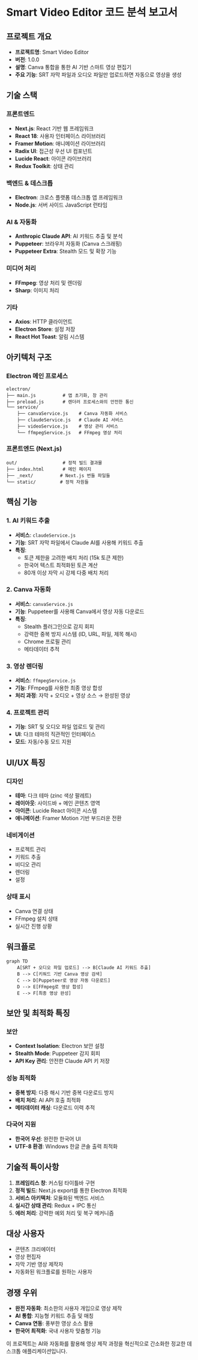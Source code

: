 # Smart Video Editor 코드 분석 보고서

## 프로젝트 개요
- **프로젝트명**: Smart Video Editor
- **버전**: 1.0.0
- **설명**: Canva 통합을 통한 AI 기반 스마트 영상 편집기
- **주요 기능**: SRT 자막 파일과 오디오 파일만 업로드하면 자동으로 영상을 생성

## 기술 스택

### 프론트엔드
- **Next.js**: React 기반 웹 프레임워크
- **React 18**: 사용자 인터페이스 라이브러리
- **Framer Motion**: 애니메이션 라이브러리
- **Radix UI**: 접근성 우선 UI 컴포넌트
- **Lucide React**: 아이콘 라이브러리
- **Redux Toolkit**: 상태 관리

### 백엔드 & 데스크톱
- **Electron**: 크로스 플랫폼 데스크톱 앱 프레임워크
- **Node.js**: 서버 사이드 JavaScript 런타임

### AI & 자동화
- **Anthropic Claude API**: AI 키워드 추출 및 분석
- **Puppeteer**: 브라우저 자동화 (Canva 스크래핑)
- **Puppeteer Extra**: Stealth 모드 및 확장 기능

### 미디어 처리
- **FFmpeg**: 영상 처리 및 렌더링
- **Sharp**: 이미지 처리

### 기타
- **Axios**: HTTP 클라이언트
- **Electron Store**: 설정 저장
- **React Hot Toast**: 알림 시스템

## 아키텍처 구조

### Electron 메인 프로세스
```
electron/
├── main.js          # 앱 초기화, 창 관리
├── preload.js       # 렌더러 프로세스와의 안전한 통신
└── service/
    ├── canvaService.js    # Canva 자동화 서비스
    ├── claudeService.js   # Claude AI 서비스
    ├── videoService.js    # 영상 관리 서비스
    └── ffmpegService.js   # FFmpeg 영상 처리
```

### 프론트엔드 (Next.js)
```
out/                 # 정적 빌드 결과물
├── index.html       # 메인 페이지
├── _next/          # Next.js 번들 파일들
└── static/         # 정적 자원들
```

## 핵심 기능

### 1. AI 키워드 추출
- **서비스**: `claudeService.js`
- **기능**: SRT 자막 파일에서 Claude AI를 사용해 키워드 추출
- **특징**:
  - 토큰 제한을 고려한 배치 처리 (15k 토큰 제한)
  - 한국어 텍스트 최적화된 토큰 계산
  - 80개 이상 자막 시 강제 다중 배치 처리

### 2. Canva 자동화
- **서비스**: `canvaService.js`
- **기능**: Puppeteer를 사용해 Canva에서 영상 자동 다운로드
- **특징**:
  - Stealth 플러그인으로 감지 회피
  - 강력한 중복 방지 시스템 (ID, URL, 파일, 제목 해시)
  - Chrome 프로필 관리
  - 메타데이터 추적

### 3. 영상 렌더링
- **서비스**: `ffmpegService.js`
- **기능**: FFmpeg를 사용한 최종 영상 합성
- **처리 과정**: 자막 + 오디오 + 영상 소스 → 완성된 영상

### 4. 프로젝트 관리
- **기능**: SRT 및 오디오 파일 업로드 및 관리
- **UI**: 다크 테마의 직관적인 인터페이스
- **모드**: 자동/수동 모드 지원

## UI/UX 특징

### 디자인
- **테마**: 다크 테마 (zinc 색상 팔레트)
- **레이아웃**: 사이드바 + 메인 콘텐츠 영역
- **아이콘**: Lucide React 아이콘 시스템
- **애니메이션**: Framer Motion 기반 부드러운 전환

### 네비게이션
- 프로젝트 관리
- 키워드 추출
- 비디오 관리
- 렌더링
- 설정

### 상태 표시
- Canva 연결 상태
- FFmpeg 설치 상태
- 실시간 진행 상황

## 워크플로

```mermaid
graph TD
    A[SRT + 오디오 파일 업로드] --> B[Claude AI 키워드 추출]
    B --> C[키워드 기반 Canva 영상 검색]
    C --> D[Puppeteer로 영상 자동 다운로드]
    D --> E[FFmpeg로 영상 합성]
    E --> F[최종 영상 완성]
```

## 보안 및 최적화 특징

### 보안
- **Context Isolation**: Electron 보안 설정
- **Stealth Mode**: Puppeteer 감지 회피
- **API Key 관리**: 안전한 Claude API 키 저장

### 성능 최적화
- **중복 방지**: 다중 해시 기반 중복 다운로드 방지
- **배치 처리**: AI API 호출 최적화
- **메타데이터 캐싱**: 다운로드 이력 추적

### 다국어 지원
- **한국어 우선**: 완전한 한국어 UI
- **UTF-8 환경**: Windows 한글 콘솔 출력 최적화

## 기술적 특이사항

1. **프레임리스 창**: 커스텀 타이틀바 구현
2. **정적 빌드**: Next.js export를 통한 Electron 최적화
3. **서비스 아키텍처**: 모듈화된 백엔드 서비스
4. **실시간 상태 관리**: Redux + IPC 통신
5. **에러 처리**: 강력한 예외 처리 및 복구 메커니즘

## 대상 사용자
- 콘텐츠 크리에이터
- 영상 편집자
- 자막 기반 영상 제작자
- 자동화된 워크플로를 원하는 사용자

## 경쟁 우위
- **완전 자동화**: 최소한의 사용자 개입으로 영상 제작
- **AI 통합**: 지능형 키워드 추출 및 매칭
- **Canva 연동**: 풍부한 영상 소스 활용
- **한국어 최적화**: 국내 사용자 맞춤형 기능

이 프로젝트는 AI와 자동화를 활용해 영상 제작 과정을 혁신적으로 간소화한 정교한 데스크톱 애플리케이션입니다.